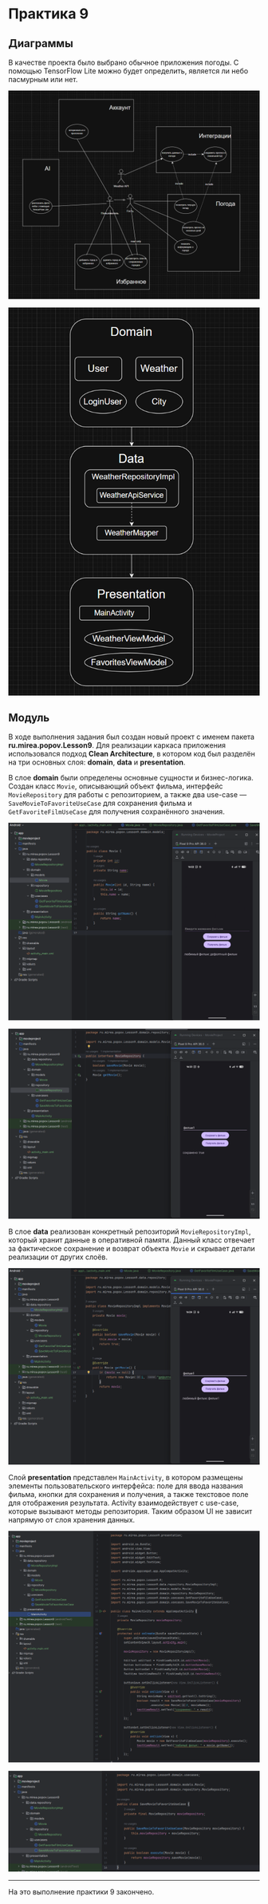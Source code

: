 # Практика 9

## Диаграммы

В качестве проекта было выбрано обычное приложения погоды. С помощью TensorFlow Lite можно будет определить, является ли небо пасмурным или нет.

![image.png](readme_images/image.png)

![image.png](readme_images/image%201.png)

## Модуль

В ходе выполнения задания был создан новый проект с именем пакета **ru.mirea.popov.Lesson9**. Для реализации каркаса приложения использовался подход **Clean Architecture**, в котором код был разделён на три основных слоя: **domain**, **data** и **presentation**.

В слое **domain** были определены основные сущности и бизнес-логика. Создан класс `Movie`, описывающий объект фильма, интерфейс `MovieRepository` для работы с репозиторием, а также два use-case — `SaveMovieToFavoriteUseCase` для сохранения фильма и `GetFavoriteFilmUseCase` для получения сохранённого значения.

![image.png](readme_images/image%202.png)

![image.png](readme_images/image%203.png)

В слое **data** реализован конкретный репозиторий `MovieRepositoryImpl`, который хранит данные в оперативной памяти. Данный класс отвечает за фактическое сохранение и возврат объекта `Movie` и скрывает детали реализации от других слоёв.

![image.png](readme_images/image%204.png)

Слой **presentation** представлен `MainActivity`, в котором размещены элементы пользовательского интерфейса: поле для ввода названия фильма, кнопки для сохранения и получения, а также текстовое поле для отображения результата. Activity взаимодействует с use-case, которые вызывают методы репозитория. Таким образом UI не зависит напрямую от слоя хранения данных.

![image.png](readme_images/image%205.png)

![image.png](readme_images/image%206.png)

---

На это выполнение практики 9 закончено.